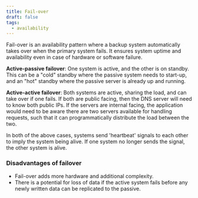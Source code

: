 ```yaml
---
title: Fail-over
draft: false
tags:
  - availability
---
```

Fail-over is an availability pattern where a backup system automatically takes over when the primary system fails. It ensures system uptime and availability even in case of hardware or software failure.

**Active-passive failover**: One system is active, and the other is on standby. This can be a "cold" standby where the passive system needs to start-up, and an "hot" standby where the passive server is already up and running.

**Active-active failover**: Both systems are active, sharing the load, and can take over if one fails. If both are public facing, then the DNS server will need to know both public IPs.  If the servers are internal facing, the application would need to be aware there are two servers available for handling requests, such that it can programmatically distribute the load between the two.

In both of the above cases, systems send 'heartbeat' signals to each other to imply the system being alive. If one system no longer sends the signal, the other system is alive.

### Disadvantages of failover

- Fail-over adds more hardware and additional complexity.
- There is a potential for loss of data if the active system fails before any newly written data can be replicated to the passive.